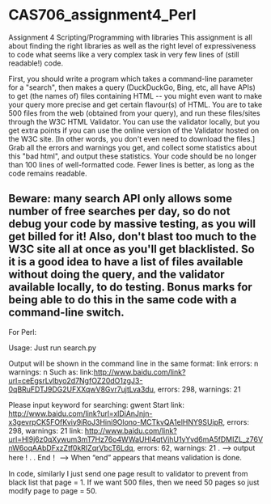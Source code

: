 # CAS706_assignment4_Perl

Assignment 4
Scripting/Programming with libraries
This assignment is all about finding the right libraries as well as the right level of expressiveness to code what seems like a very complex task in very few lines of (still readable!) code.

First, you should write a program which takes a command-line parameter for a "search", then makes a query (DuckDuckGo, Bing, etc, all have APIs) to get (the names of) files containing HTML -- you might even want to make your query more precise and get certain flavour(s) of HTML. You are to take 500 files from the web (obtained from your query), and run these files/sites through the W3C HTML Validator. You can use the validator locally, but you get extra points if you can use the online version of the Validator hosted on the W3C site. [In other words, you don't even need to download the files.] Grab all the errors and warnings you get, and collect some statistics about this "bad html", and output these statistics. Your code should be no longer than 100 lines of well-formatted code. Fewer lines is better, as long as the code remains readable.

Beware: many search API only allows some number of free searches per day, so do not debug your code by massive testing, as you will get billed for it! Also, don't blast too much to the W3C site all at once as you'll get blacklisted. So it is a good idea to have a list of files available without doing the query, and the validator available locally, to do testing. Bonus marks for being able to do this in the same code with a command-line switch.
--------------------------------

For Perl:

Usage:
Just run search.py

Output will be shown in the command line in the same format: link errors: n warnings: n
Such as: link:http://www.baidu.com/link?url=ceEgsrLvlbyo2d7NgfOZ20dO1zgJ3-0qBRuFDTJ9DG2UFXXqwV8Gvr7ujtLva3du, errors: 298, warnings: 21

Please input keyword for searching: gwent
Start
link: http://www.baidu.com/link?url=xlDiAnJnjn-x3gevrpCK5FOfKviy9iRoJ3Hini9Olono-MCTkvQA1elHNY9SUipR, errors: 298, warnings: 21
link: http://www.baidu.com/link?url=Hl9j6z0qXywum3mT7Hz76o4WWaUHI4qtVjhU1yYvd6mA5fDMIZL_z76VnW6oqAAbDFxzZtf0kRIZqrVbcT6Ldq, errors: 62, warnings: 21
.  --> output here !
.
.
End！  --> When “end” appears that means validation is done.

In code, similarly I just send one page result to validator to prevent from black list that page = 1.
If we want 500 files, then we need 50 pages so just modify page to page = 50.
